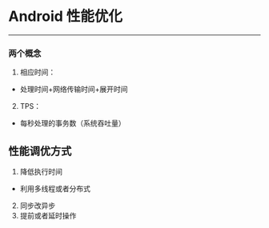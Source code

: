 # Android 性能优化

-----------------------

### 两个概念

1. 相应时间：
 - 处理时间+网络传输时间+展开时间
2. TPS：
 - 每秒处理的事务数（系统吞吐量）

## 性能调优方式

1. 降低执行时间
-  利用多线程或者分布式
 2. 同步改异步
 3. 提前或者延时操作

